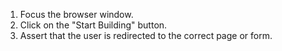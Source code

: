 1. Focus the browser window.
2. Click on the "Start Building" button.
3. Assert that the user is redirected to the correct page or form.